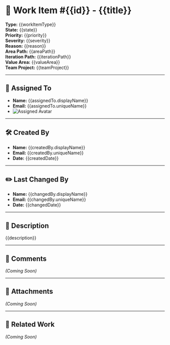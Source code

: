 # 🐞 Work Item #{{id}} - {{title}}

**Type:** {{workItemType}}  
**State:** {{state}}  
**Priority:** {{priority}}  
**Severity:** {{severity}}  
**Reason:** {{reason}}  
**Area Path:** {{areaPath}}  
**Iteration Path:** {{iterationPath}}  
**Value Area:** {{valueArea}}  
**Team Project:** {{teamProject}}

---

## 👤 Assigned To

- **Name:** {{assignedTo.displayName}}
- **Email:** {{assignedTo.uniqueName}}
- ![Assigned Avatar]({{assignedTo.imageUrl}})

---

## 🛠 Created By

- **Name:** {{createdBy.displayName}}  
- **Email:** {{createdBy.uniqueName}}  
- **Date:** {{createdDate}}

---

## ✏️ Last Changed By

- **Name:** {{changedBy.displayName}}  
- **Email:** {{changedBy.uniqueName}}  
- **Date:** {{changedDate}}

---

## 📝 Description

{{description}}

---

## 💬 Comments  
*(Coming Soon)*

---

## 📎 Attachments  
*(Coming Soon)*

---

## 🔗 Related Work  
*(Coming Soon)*
